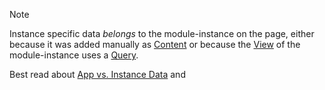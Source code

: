 
> [!NOTE]
> Instance specific data _belongs_ to the module-instance on the page, 
> either because it was added manually as [Content](xref:Basics.Content.Index) 
> or because the [View](xref:Basics.App.Views) of the module-instance uses a [Query](xref:Basics.Query.Index).
> 
> Best read about [App vs. Instance Data](xref:Basics.Data.Instance.Index) and [](xref:NetCode.DynamicData.DataOrigins)
